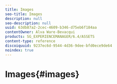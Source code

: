 ```yaml
---
title: Images
seo-title: Images
description: null
seo-description: null
uuid: 63db87a2-2cec-4609-b346-d75eb6f184aa
contentOwner: Alva Ware-Bevacqui
products: SG_EXPERIENCEMANAGER/6.4/ASSETS
content-type: reference
discoiquuid: 9237ec6d-9544-4d36-9dee-bfd0ece9de64
noindex: true
---
```


# Images{#images}

